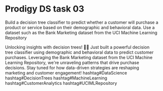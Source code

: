 # Prodigy DS task 03
Build a decision tree classifier to predict whether a customer will purchase a product or service based on their demographic and behavioral data. Use a dataset such as the Bank Marketing dataset from the UCI Machine Learning Repository

Unlocking insights with decision trees! 🌳💡 Just built a powerful decision tree classifier using demographic and behavioral data to predict customer purchases. Leveraging the Bank Marketing dataset from the UCI Machine Learning Repository, we're unraveling patterns that drive purchase decisions. Stay tuned for how data-driven strategies are reshaping marketing and customer engagement! hashtag#DataScience hashtag#DecisionTrees hashtag#MachineLearning hashtag#CustomerAnalytics hashtag#UCIMLRepository 
